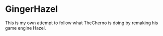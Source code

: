 # GingerHazel
This is my own attempt to follow what TheCherno is doing by remaking his game engine Hazel.
